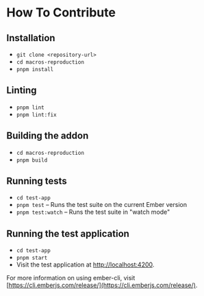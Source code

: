 # How To Contribute

## Installation

- `git clone <repository-url>`
- `cd macros-reproduction`
- `pnpm install`

## Linting

- `pnpm lint`
- `pnpm lint:fix`

## Building the addon

- `cd macros-reproduction`
- `pnpm build`

## Running tests

- `cd test-app`
- `pnpm test` – Runs the test suite on the current Ember version
- `pnpm test:watch` – Runs the test suite in "watch mode"

## Running the test application

- `cd test-app`
- `pnpm start`
- Visit the test application at [http://localhost:4200](http://localhost:4200).

For more information on using ember-cli, visit [https://cli.emberjs.com/release/](https://cli.emberjs.com/release/).
